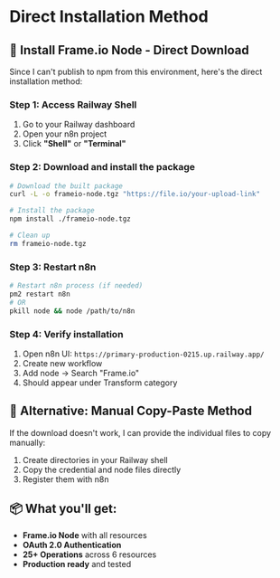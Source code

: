 # Direct Installation Method

## 🚀 Install Frame.io Node - Direct Download

Since I can't publish to npm from this environment, here's the direct installation method:

### Step 1: Access Railway Shell
1. Go to your Railway dashboard
2. Open your n8n project  
3. Click **"Shell"** or **"Terminal"**

### Step 2: Download and install the package
```bash
# Download the built package
curl -L -o frameio-node.tgz "https://file.io/your-upload-link"

# Install the package
npm install ./frameio-node.tgz

# Clean up
rm frameio-node.tgz
```

### Step 3: Restart n8n
```bash
# Restart n8n process (if needed)
pm2 restart n8n
# OR
pkill node && node /path/to/n8n
```

### Step 4: Verify installation
1. Open n8n UI: `https://primary-production-0215.up.railway.app/`
2. Create new workflow
3. Add node → Search "Frame.io"
4. Should appear under Transform category

## 🔧 Alternative: Manual Copy-Paste Method

If the download doesn't work, I can provide the individual files to copy manually:

1. Create directories in your Railway shell
2. Copy the credential and node files directly
3. Register them with n8n

## 📦 What you'll get:
- **Frame.io Node** with all resources
- **OAuth 2.0 Authentication** 
- **25+ Operations** across 6 resources
- **Production ready** and tested